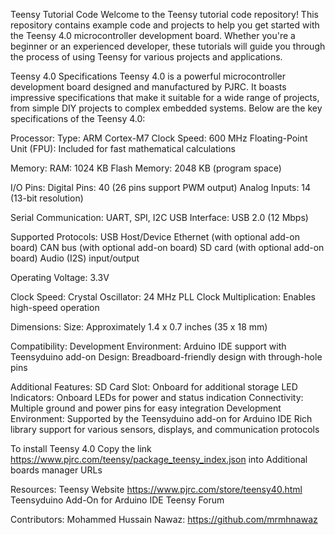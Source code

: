 Teensy Tutorial Code
Welcome to the Teensy tutorial code repository! This repository contains example code and projects to help you get started with the Teensy 4.0 microcontroller development board. Whether you're a beginner or an experienced developer, these tutorials will guide you through the process of using Teensy for various projects and applications.

Teensy 4.0 Specifications
Teensy 4.0 is a powerful microcontroller development board designed and manufactured by PJRC. 
It boasts impressive specifications that make it suitable for a wide range of projects, from simple DIY projects to complex embedded systems. 
Below are the key specifications of the Teensy 4.0:

Processor:
Type: ARM Cortex-M7
Clock Speed: 600 MHz
Floating-Point Unit (FPU): Included for fast mathematical calculations

Memory:
RAM: 1024 KB
Flash Memory: 2048 KB (program space)

I/O Pins:
Digital Pins: 40 (26 pins support PWM output)
Analog Inputs: 14 (13-bit resolution)

Serial Communication: UART, SPI, I2C
USB Interface: USB 2.0 (12 Mbps)

Supported Protocols:
USB Host/Device
Ethernet (with optional add-on board)
CAN bus (with optional add-on board)
SD card (with optional add-on board)
Audio (I2S) input/output

Operating Voltage:
3.3V

Clock Speed:
Crystal Oscillator: 24 MHz
PLL Clock Multiplication: Enables high-speed operation

Dimensions:
Size: Approximately 1.4 x 0.7 inches (35 x 18 mm)

Compatibility:
Development Environment: Arduino IDE support with Teensyduino add-on
Design: Breadboard-friendly design with through-hole pins

Additional Features:
SD Card Slot: Onboard for additional storage
LED Indicators: Onboard LEDs for power and status indication
Connectivity: Multiple ground and power pins for easy integration
Development Environment:
Supported by the Teensyduino add-on for Arduino IDE
Rich library support for various sensors, displays, and communication protocols

To install Teensy 4.0 
Copy the link https://www.pjrc.com/teensy/package_teensy_index.json into Additional boards manager URLs

Resources:
Teensy Website https://www.pjrc.com/store/teensy40.html
Teensyduino Add-On for Arduino IDE
Teensy Forum

Contributors:
Mohammed Hussain Nawaz: https://github.com/mrmhnawaz

